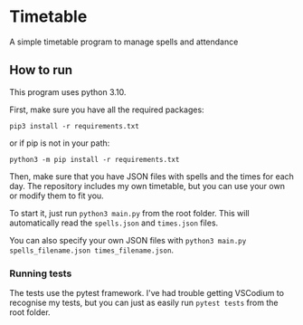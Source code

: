 # Timetable
A simple timetable program to manage spells and attendance

## How to run
This program uses python 3.10.

First, make sure you have all the required packages:

`pip3 install -r requirements.txt`

or if pip is not in your path:

`python3 -m pip install -r requirements.txt`

Then, make sure that you have JSON files with spells and the times for each day. The repository includes my
own timetable, but you can use your own or modify them to fit you.

To start it, just run `python3 main.py` from the root folder. This will automatically read the `spells.json`
and `times.json` files.

You can also specify your own JSON files with `python3 main.py spells_filename.json times_filename.json`.

### Running tests
The tests use the pytest framework. I've had trouble getting VSCodium to recognise my tests, but you can just as
easily run `pytest tests` from the root folder.

